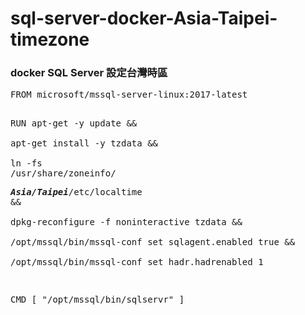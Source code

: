 # sql-server-docker-Asia-Taipei-timezone
<h3>docker SQL Server 設定台灣時區</h3>
<pre>
FROM microsoft/mssql-server-linux:2017-latest

RUN apt-get -y update && \
apt-get install -y tzdata && \
ln -fs /usr/share/zoneinfo/<h5 style='display:inline'>Asia/Taipei</h5>/etc/localtime && \
dpkg-reconfigure -f noninteractive tzdata &&\
/opt/mssql/bin/mssql-conf set sqlagent.enabled true &&\
/opt/mssql/bin/mssql-conf set hadr.hadrenabled 1

CMD [ "/opt/mssql/bin/sqlservr" ]

</pre>
